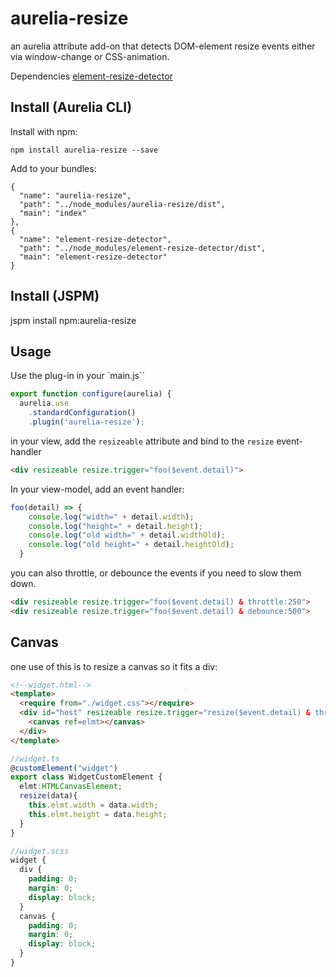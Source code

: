 # aurelia-resize

an aurelia attribute add-on that detects DOM-element resize events either via window-change or CSS-animation.

Dependencies
[element-resize-detector](https://www.npmjs.com/package/element-resize-detector)

## Install (Aurelia CLI)

Install with npm:
```
npm install aurelia-resize --save
```

Add to your bundles: 

```
{
  "name": "aurelia-resize",
  "path": "../node_modules/aurelia-resize/dist",
  "main": "index"
},
{
  "name": "element-resize-detector",
  "path": "../node_modules/element-resize-detector/dist",
  "main": "element-resize-detector"
}
```

## Install (JSPM)

jspm install npm:aurelia-resize

## Usage

Use the plug-in in your `main.js``
```javascript
export function configure(aurelia) {
  aurelia.use
    .standardConfiguration()
    .plugin('aurelia-resize');
```

in your view, add the `resizeable` attribute and bind to the `resize` event-handler

```html
<div resizeable resize.trigger="foo($event.detail)">
 ```

In your view-model, add an event handler:

```javascript
foo(detail) => {
    console.log("width=" + detail.width);
    console.log("height=" + detail.height);
    console.log("old width=" + detail.widthOld);
    console.log("old height=" + detail.heightOld);
  }
```

you can also throttle, or debounce the events if you need to slow them down. 

```html
<div resizeable resize.trigger="foo($event.detail) & throttle:250">
<div resizeable resize.trigger="foo($event.detail) & debounce:500">
```

## Canvas 

one use of this is to resize a canvas so it fits a div: 

```html
<!--widget.html-->
<template>
  <require from="./widget.css"></require>
  <div id="host" resizeable resize.trigger="resize($event.detail) & throttle:500">
    <canvas ref=elmt></canvas>
  </div>
</template>
```

```ts
//widget.ts
@customElement("widget")
export class WidgetCustomElement {
  elmt:HTMLCanvasElement;
  resize(data){  
    this.elmt.width = data.width;
    this.elmt.height = data.height;
  }
}
```

```scss
//widget.scss
widget {
  div {
    padding: 0;
    margin: 0;
    display: block;
  }
  canvas {
    padding: 0;
    margin: 0;
    display: block;
  }
}
```


